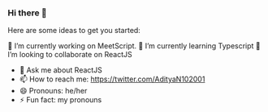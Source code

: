 ### Hi there 👋



Here are some ideas to get you started:

 🔭 I’m currently working on MeetScript.
 🌱 I’m currently learning Typescript
 👯 I’m looking to collaborate on ReactJS
- 💬 Ask me about ReactJS
- 📫 How to reach me: https://twitter.com/AdityaN102001
- 😄 Pronouns: he/her
- ⚡ Fun fact: my pronouns

